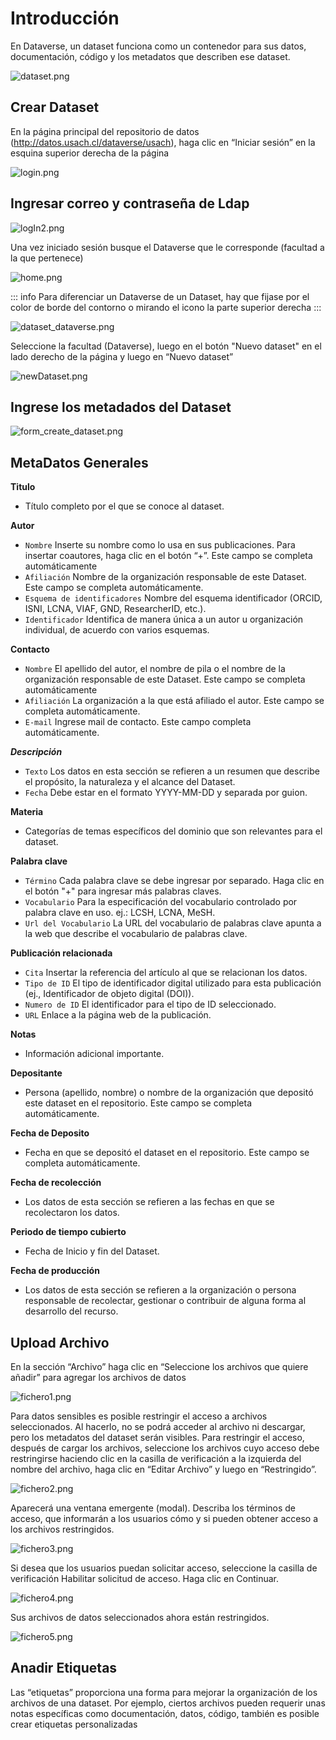 # Introducción

En Dataverse, un dataset funciona como un contenedor para sus datos, documentación, código y los metadatos que describen ese dataset.

![dataset.png](public%2Facademic%2Fdataset.png)

## Crear Dataset

En la página principal del repositorio de datos (http://datos.usach.cl/dataverse/usach), haga clic en “Iniciar sesión” en la esquina superior derecha de la página	 

![login.png](public%2Facademic%2Flogin.png)

## Ingresar correo y contraseña de Ldap

![logIn2.png](public%2Facademic%2FlogIn2.png)

Una vez iniciado sesión busque el Dataverse que le corresponde (facultad a la que pertenece)    

![home.png](public%2Facademic%2Fhome.png)

::: info
Para diferenciar un Dataverse  de un Dataset,  hay que fijase por el color de borde  del contorno  o mirando el icono la parte superior derecha 
:::

![dataset_dataverse.png](public%2Facademic%2Fdataset_dataverse.png)

Seleccione la facultad (Dataverse), luego en el botón "Nuevo dataset" en el lado derecho de la página y luego en “Nuevo dataset”

![newDataset.png](public%2Facademic%2FnewDataset.png)

## Ingrese los metadados del Dataset

![form_create_dataset.png](public%2Facademic%2Fform_create_dataset.png)

## MetaDatos Generales


**Titulo**
- Título completo por el que se conoce al dataset.

**Autor**
- `Nombre`  Inserte su nombre como lo usa en sus publicaciones. Para insertar coautores, haga clic en el botón “+”. Este campo se completa automáticamente
- `Afiliación` Nombre de la organización responsable de este Dataset. Este campo se completa automáticamente.
- `Esquema de identificadores` Nombre del esquema identificador (ORCID, ISNI, LCNA, VIAF, GND, ResearcherID, etc.).
- `Identificador` Identifica de manera única a un autor u organización individual, de acuerdo con varios esquemas.

**Contacto**
- `Nombre` El apellido del autor, el nombre de pila o el nombre de la organización responsable de este Dataset. Este campo se completa automáticamente
- `Afiliación` La organización a la que está afiliado el autor. Este campo se completa automáticamente.
- `E-mail` Ingrese mail de contacto. Este campo completa automáticamente.

***Descripción***
- `Texto` Los datos en esta sección se refieren a un resumen que describe el propósito, la naturaleza y el alcance del Dataset.
- `Fecha` Debe estar en el formato YYYY-MM-DD y separada por guion.

**Materia**
- Categorías de temas específicos del dominio que son relevantes para el dataset. 

**Palabra clave**
- `Término` Cada palabra clave se debe ingresar por separado. Haga clic en el botón "+" para ingresar más palabras claves.
- `Vocabulario` Para la especificación del vocabulario controlado por palabra clave en uso.  ej.: LCSH, LCNA, MeSH.
- `Url del Vocabulario` La URL del vocabulario de palabras clave apunta a la web que describe el vocabulario de palabras clave.

**Publicación relacionada**
- `Cita` Insertar la referencia del artículo al que se relacionan los datos.
- `Tipo de ID` El tipo de identificador digital utilizado para esta publicación (ej., Identificador de objeto digital (DOI)).
- `Numero de ID` El identificador para el tipo de ID seleccionado.
- `URL` Enlace a la página web de la publicación. 

**Notas**
- Información adicional importante.


**Depositante**
- Persona (apellido, nombre) o nombre de la organización que depositó este dataset en el repositorio. Este campo se completa automáticamente.

**Fecha de Deposito**
- Fecha en que se depositó el dataset en el repositorio. Este campo se completa automáticamente.


**Fecha de recolección**
- Los datos de esta sección se refieren a las fechas en que se recolectaron los datos.


**Periodo de tiempo cubierto**
- Fecha de Inicio y fin del Dataset.

**Fecha de producción**
- Los datos de esta sección se refieren a la organización o persona responsable de recolectar, gestionar o contribuir de alguna forma al desarrollo del recurso. 

## Upload Archivo

En la sección “Archivo” haga clic en “Seleccione los archivos que quiere añadir” para agregar los archivos de datos  

![fichero1.png](public%2Facademic%2Ffichero1.png)

Para datos sensibles es posible restringir el acceso a archivos seleccionados. Al hacerlo, no se podrá acceder al archivo ni descargar, pero los metadatos del dataset serán visibles.  Para restringir el acceso, después de cargar los archivos, seleccione los archivos cuyo acceso debe restringirse haciendo clic en la casilla de verificación a la izquierda del nombre del archivo, haga clic en “Editar Archivo” y luego en “Restringido”. 

![fichero2.png](public%2Facademic%2Ffichero2.png)

Aparecerá una ventana emergente (modal). Describa los términos de acceso, que informarán a los usuarios cómo y si pueden obtener acceso a los archivos restringidos. 

![fichero3.png](public%2Facademic%2Ffichero3.png)

Si desea que los usuarios puedan solicitar acceso, seleccione la casilla de verificación Habilitar solicitud de acceso. Haga clic en Continuar. 

![fichero4.png](public%2Facademic%2Ffichero4.png)

Sus archivos de datos seleccionados ahora están restringidos. 

![fichero5.png](public%2Facademic%2Ffichero5.png)

## Anadir Etiquetas

Las “etiquetas” proporciona una forma para mejorar la organización de los archivos de una dataset. Por ejemplo, ciertos archivos pueden requerir unas notas específicas como documentación, datos, código, también es posible crear etiquetas personalizadas 